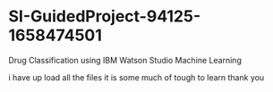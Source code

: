 # SI-GuidedProject-94125-1658474501
Drug Classification using IBM Watson Studio Machine Learning


i have up load all the files 
it is some much of tough to learn 
thank you
